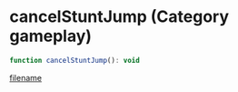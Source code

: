 # cancelStuntJump (Category gameplay)

```js
function cancelStuntJump(): void
```

[filename](cancelStuntJump_m.md ':include')